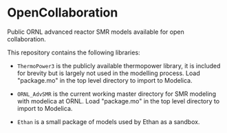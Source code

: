 OpenCollaboration
=================

Public ORNL advanced reactor SMR models available for open collaboration.

This repository contains the following libraries:

  * `ThermoPower3` is the publicly available thermopower library, it
    is included for brevity but is largely not used in the modelling
    process. Load "package.mo" in the top level directory to import to
    Modelica.

  * `ORNL_AdvSMR` is the current working master directory for SMR
	modeling with modelica at ORNL. Load "package.mo" in the top level
	directory to import to Modelica.

  * `Ethan` is a small package of models used by Ethan as a sandbox.
